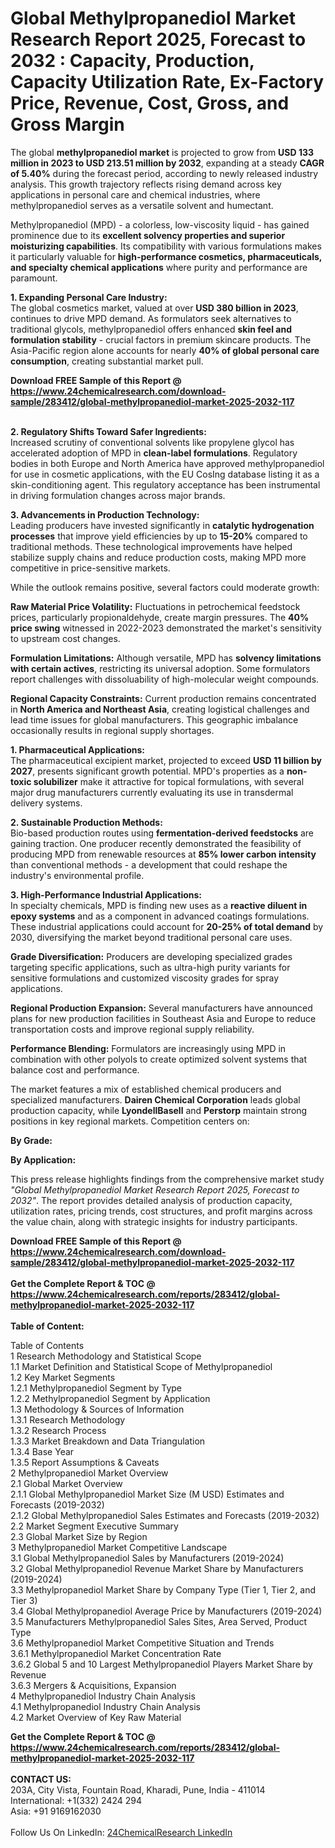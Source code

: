 <h1>Global Methylpropanediol Market Research Report 2025, Forecast to 2032 : Capacity, Production, Capacity Utilization Rate, Ex-Factory Price, Revenue, Cost, Gross, and Gross Margin</h1><p>The global <strong>methylpropanediol market</strong> is projected to grow from <strong>USD 133 million in 2023 to USD 213.51 million by 2032</strong>, expanding at a steady <strong>CAGR of 5.40%</strong> during the forecast period, according to newly released industry analysis. This growth trajectory reflects rising demand across key applications in personal care and chemical industries, where methylpropanediol serves as a versatile solvent and humectant.</p><p>Methylpropanediol (MPD) - a colorless, low-viscosity liquid - has gained prominence due to its <strong>excellent solvency properties and superior moisturizing capabilities</strong>. Its compatibility with various formulations makes it particularly valuable for <strong>high-performance cosmetics, pharmaceuticals, and specialty chemical applications</strong> where purity and performance are paramount.</p><p><strong>1. Expanding Personal Care Industry:</strong><br>
The global cosmetics market, valued at over <strong>USD 380 billion in 2023</strong>, continues to drive MPD demand. As formulators seek alternatives to traditional glycols, methylpropanediol offers enhanced <strong>skin feel and formulation stability</strong> - crucial factors in premium skincare products. The Asia-Pacific region alone accounts for nearly <strong>40% of global personal care consumption</strong>, creating substantial market pull.</p><div><b>Download FREE Sample of this Report @ 
            <a href="https://www.24chemicalresearch.com/download-sample/283412/global-methylpropanediol-market-2025-2032-117">
            https://www.24chemicalresearch.com/download-sample/283412/global-methylpropanediol-market-2025-2032-117</a></b></div><br><p><strong>2. Regulatory Shifts Toward Safer Ingredients:</strong><br>
Increased scrutiny of conventional solvents like propylene glycol has accelerated adoption of MPD in <strong>clean-label formulations</strong>. Regulatory bodies in both Europe and North America have approved methylpropanediol for use in cosmetic applications, with the EU CosIng database listing it as a skin-conditioning agent. This regulatory acceptance has been instrumental in driving formulation changes across major brands.</p><p><strong>3. Advancements in Production Technology:</strong><br>
Leading producers have invested significantly in <strong>catalytic hydrogenation processes</strong> that improve yield efficiencies by up to <strong>15-20%</strong> compared to traditional methods. These technological improvements have helped stabilize supply chains and reduce production costs, making MPD more competitive in price-sensitive markets.</p><p>While the outlook remains positive, several factors could moderate growth:</p><p><strong>Raw Material Price Volatility:</strong> Fluctuations in petrochemical feedstock prices, particularly propionaldehyde, create margin pressures. The <strong>40% price swing</strong> witnessed in 2022-2023 demonstrated the market's sensitivity to upstream cost changes.</p><p><strong>Formulation Limitations:</strong> Although versatile, MPD has <strong>solvency limitations with certain actives</strong>, restricting its universal adoption. Some formulators report challenges with dissoluability of high-molecular weight compounds.</p><p><strong>Regional Capacity Constraints:</strong> Current production remains concentrated in <strong>North America and Northeast Asia</strong>, creating logistical challenges and lead time issues for global manufacturers. This geographic imbalance occasionally results in regional supply shortages.</p><p><strong>1. Pharmaceutical Applications:</strong><br>
The pharmaceutical excipient market, projected to exceed <strong>USD 11 billion by 2027</strong>, presents significant growth potential. MPD's properties as a <strong>non-toxic solubilizer</strong> make it attractive for topical formulations, with several major drug manufacturers currently evaluating its use in transdermal delivery systems.</p><p><strong>2. Sustainable Production Methods:</strong><br>
Bio-based production routes using <strong>fermentation-derived feedstocks</strong> are gaining traction. One producer recently demonstrated the feasibility of producing MPD from renewable resources at <strong>85% lower carbon intensity</strong> than conventional methods - a development that could reshape the industry's environmental profile.</p><p><strong>3. High-Performance Industrial Applications:</strong><br>
In specialty chemicals, MPD is finding new uses as a <strong>reactive diluent in epoxy systems</strong> and as a component in advanced coatings formulations. These industrial applications could account for <strong>20-25% of total demand</strong> by 2030, diversifying the market beyond traditional personal care uses.</p><p><strong>Grade Diversification:</strong> Producers are developing specialized grades targeting specific applications, such as ultra-high purity variants for sensitive formulations and customized viscosity grades for spray applications.</p><p><strong>Regional Production Expansion:</strong> Several manufacturers have announced plans for new production facilities in Southeast Asia and Europe to reduce transportation costs and improve regional supply reliability.</p><p><strong>Performance Blending:</strong> Formulators are increasingly using MPD in combination with other polyols to create optimized solvent systems that balance cost and performance.</p><p>The market features a mix of established chemical producers and specialized manufacturers. <strong>Dairen Chemical Corporation</strong> leads global production capacity, while <strong>LyondellBasell</strong> and <strong>Perstorp</strong> maintain strong positions in key regional markets. Competition centers on:</p><p><strong>By Grade:</strong></p><p><strong>By Application:</strong></p><p>This press release highlights findings from the comprehensive market study <em>"Global Methylpropanediol Market Research Report 2025, Forecast to 2032"</em>. The report provides detailed analysis of production capacity, utilization rates, pricing trends, cost structures, and profit margins across the value chain, along with strategic insights for industry participants.</p><div><b>Download FREE Sample of this Report @ 
            <a href="https://www.24chemicalresearch.com/download-sample/283412/global-methylpropanediol-market-2025-2032-117">
            https://www.24chemicalresearch.com/download-sample/283412/global-methylpropanediol-market-2025-2032-117</a></b></div><br><div><b>Get the Complete Report & TOC @ 
            <a href="https://www.24chemicalresearch.com/reports/283412/global-methylpropanediol-market-2025-2032-117">
            https://www.24chemicalresearch.com/reports/283412/global-methylpropanediol-market-2025-2032-117</a></b></div><br>
            <b>Table of Content:</b><p>Table of Contents<br />
1 Research Methodology and Statistical Scope<br />
1.1 Market Definition and Statistical Scope of Methylpropanediol<br />
1.2 Key Market Segments<br />
1.2.1 Methylpropanediol Segment by Type<br />
1.2.2 Methylpropanediol Segment by Application<br />
1.3 Methodology & Sources of Information<br />
1.3.1 Research Methodology<br />
1.3.2 Research Process<br />
1.3.3 Market Breakdown and Data Triangulation<br />
1.3.4 Base Year<br />
1.3.5 Report Assumptions & Caveats<br />
2 Methylpropanediol Market Overview<br />
2.1 Global Market Overview<br />
2.1.1 Global Methylpropanediol Market Size (M USD) Estimates and Forecasts (2019-2032)<br />
2.1.2 Global Methylpropanediol Sales Estimates and Forecasts (2019-2032)<br />
2.2 Market Segment Executive Summary<br />
2.3 Global Market Size by Region<br />
3 Methylpropanediol Market Competitive Landscape<br />
3.1 Global Methylpropanediol Sales by Manufacturers (2019-2024)<br />
3.2 Global Methylpropanediol Revenue Market Share by Manufacturers (2019-2024)<br />
3.3 Methylpropanediol Market Share by Company Type (Tier 1, Tier 2, and Tier 3)<br />
3.4 Global Methylpropanediol Average Price by Manufacturers (2019-2024)<br />
3.5 Manufacturers Methylpropanediol Sales Sites, Area Served, Product Type<br />
3.6 Methylpropanediol Market Competitive Situation and Trends<br />
3.6.1 Methylpropanediol Market Concentration Rate<br />
3.6.2 Global 5 and 10 Largest Methylpropanediol Players Market Share by Revenue<br />
3.6.3 Mergers & Acquisitions, Expansion<br />
4 Methylpropanediol Industry Chain Analysis<br />
4.1 Methylpropanediol Industry Chain Analysis<br />
4.2 Market Overview of Key Raw Material</p><div><b>Get the Complete Report & TOC @ 
            <a href="https://www.24chemicalresearch.com/reports/283412/global-methylpropanediol-market-2025-2032-117">
            https://www.24chemicalresearch.com/reports/283412/global-methylpropanediol-market-2025-2032-117</a></b></div><br><b>CONTACT US:</b><br>
            203A, City Vista, Fountain Road, Kharadi, Pune, India - 411014<br>
            International: +1(332) 2424 294<br>
            Asia: +91 9169162030 <br><br>
            Follow Us On LinkedIn: <a href="https://www.linkedin.com/company/24chemicalresearch/">24ChemicalResearch LinkedIn</a>